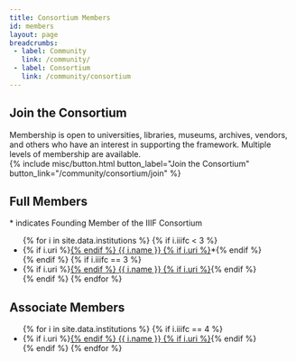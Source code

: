 ```yaml
---
title: Consortium Members
id: members
layout: page
breadcrumbs:
 - label: Community
   link: /community/
 - label: Consortium
   link: /community/consortium
---
```


## Join the Consortium
Membership is open to universities, libraries, museums, archives, vendors, and others who have an interest in supporting the framework. Multiple levels of membership are available.
<br>
{% include misc/button.html button_label="Join the Consortium" button_link="/community/consortium/join" %}


## Full Members

\* indicates Founding Member of the IIIF Consortium
<ul>
  {% for i in site.data.institutions %}
    {% if i.iiifc < 3 %}
   <li>
      {% if i.uri %}<a href="{{ i.uri }}">{% endif %}
        {{ i.name }}
      {% if i.uri %}</a>*{% endif %}
  </li>{% endif %}
    {% if i.iiifc == 3 %}
   <li>
      {% if i.uri %}<a href="{{ i.uri }}">{% endif %}
        {{ i.name }}
      {% if i.uri %}</a>{% endif %}
  </li>{% endif %}
  {% endfor %}
</ul>


## Associate Members

<ul>
{% for i in site.data.institutions %}
    {% if i.iiifc == 4 %}
  <li>
      {% if i.uri %}<a href="{{ i.uri }}">{% endif %}
        {{ i.name }}
      {% if i.uri %}</a>{% endif %}
  </li>
    {% endif %}
{% endfor %}
</ul>
